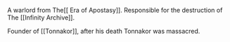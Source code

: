 A warlord from The[[ Era of Apostasy]]. Responsible for the destruction of The [[Infinity Archive]].

Founder of [[Tonnakor]], after his death Tonnakor was massacred.